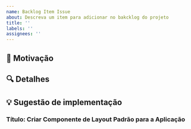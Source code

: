 ```yaml
---
name: Backlog Item Issue
about: Descreva um item para adicionar no bakcklog do projeto
title: ''
labels: ''
assignees: ''
---
```


## 📍 Motivação

## 🔍 Detalhes

## 💡 Sugestão de implementação

### Título: Criar Componente de Layout Padrão para a Aplicação

